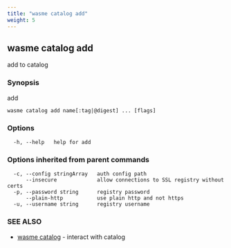 ```yaml
---
title: "wasme catalog add"
weight: 5
---
```

## wasme catalog add

add to catalog

### Synopsis

add


```
wasme catalog add name[:tag|@digest] ... [flags]
```

### Options

```
  -h, --help   help for add
```

### Options inherited from parent commands

```
  -c, --config stringArray   auth config path
      --insecure             allow connections to SSL registry without certs
  -p, --password string      registry password
      --plain-http           use plain http and not https
  -u, --username string      registry username
```

### SEE ALSO

* [wasme catalog](../wasme_catalog)	 - interact with catalog

